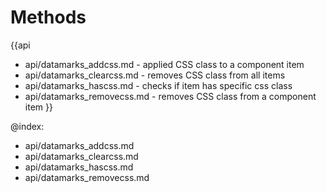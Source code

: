 Methods
=======

{{api
- api/datamarks_addcss.md - applied CSS class to a component item
- api/datamarks_clearcss.md - removes CSS class from all items
- api/datamarks_hascss.md - checks if item has specific css class
- api/datamarks_removecss.md - removes CSS class from a component item
}}

@index:
- api/datamarks_addcss.md
- api/datamarks_clearcss.md
- api/datamarks_hascss.md
- api/datamarks_removecss.md


